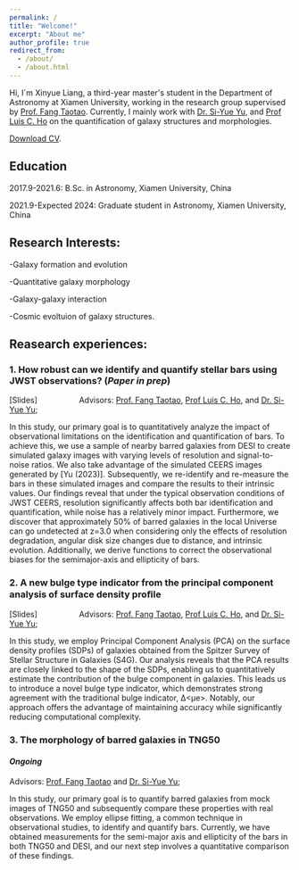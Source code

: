 ```yaml
---
permalink: /
title: "Welcome!"
excerpt: "About me"
author_profile: true
redirect_from: 
  - /about/
  - /about.html
---
```





Hi, I`m Xinyue Liang, a third-year master's student in the Department of Astronomy at Xiamen University, working in the research group supervised by [Prof. Fang Taotao](https://cpst.xmu.edu.cn/eng/info/1203/1212.htm). Currently, I mainly work with [Dr. Si-Yue Yu](https://siyue.github.io/home/), and [Prof Luis C. Ho](http://kavli.pku.edu.cn/~lho/) on the quantification of galaxy structures and morphologies.

[Download CV](../assets/CV_resume.pdf).

## Education
2017.9-2021.6: B.Sc. in Astronomy, Xiamen University, China 

2021.9-Expected 2024: Graduate student in Astronomy, Xiamen University, China

## Research Interests:
-Galaxy formation and evolution 

-Quantitative galaxy morphology 

-Galaxy-galaxy interaction

-Cosmic evoltuion of galaxy structures.


## Reasearch experiences:
### 1. How robust can we identify and quantify stellar bars using JWST observations? (*Paper in prep*)

[Slides] &nbsp;&nbsp;&nbsp;&nbsp;&nbsp;&nbsp;&nbsp;&nbsp;&nbsp;&nbsp;&nbsp;&nbsp;&nbsp;&nbsp;&nbsp; &nbsp;
Advisors: [Prof. Fang Taotao](https://cpst.xmu.edu.cn/eng/info/1203/1212.htm), [Prof Luis C. Ho](http://kavli.pku.edu.cn/~lho/), and [Dr. Si-Yue Yu](https://siyue.github.io/home/); 


In this study, our primary goal is to quantitatively analyze the impact of observational limitations on the identification and quantification of bars. To achieve this, we use a sample of nearby barred galaxies from DESI to create simulated galaxy images with varying levels of resolution and signal-to-noise ratios. We also take advantage of the simulated CEERS images generated by [Yu (2023)]. Subsequently, we re-identify and re-measure the bars in these simulated images and compare the results to their intrinsic values. Our findings reveal that under the typical observation conditions of JWST CEERS, resolution significantly affects both bar identification and quantification, while noise has a relatively minor impact. Furthermore, we discover that approximately 50% of barred galaxies in the local Universe can go undetected at z=3.0 when considering only the effects of resolution degradation, angular disk size changes due to distance, and intrinsic evolution. Additionally, we derive functions to correct the observational biases for the semimajor-axis and ellipticity of bars.

### 2. A new bulge type indicator from the principal component analysis of surface density proﬁle 

[Slides] &nbsp;&nbsp;&nbsp;&nbsp;&nbsp;&nbsp;&nbsp;&nbsp;&nbsp;&nbsp;&nbsp;&nbsp;&nbsp;&nbsp;&nbsp; &nbsp;
Advisors: [Prof. Fang Taotao](https://cpst.xmu.edu.cn/eng/info/1203/1212.htm), [Prof Luis C. Ho](http://kavli.pku.edu.cn/~lho/), and [Dr. Si-Yue Yu](https://siyue.github.io/home/); 

In this study, we employ Principal Component Analysis (PCA) on the surface density profiles (SDPs) of galaxies obtained from the Spitzer Survey of Stellar Structure in Galaxies (S4G). Our analysis reveals that the PCA results are closely linked to the shape of the SDPs, enabling us to quantitatively estimate the contribution of the bulge component in galaxies. This leads us to introduce a novel bulge type indicator, which demonstrates strong agreement with the traditional bulge indicator, ∆<µe>. Notably, our approach offers the advantage of maintaining accuracy while significantly reducing computational complexity.


### 3. The morphology of barred galaxies in TNG50 

#### *Ongoing* &nbsp;&nbsp;&nbsp;&nbsp;&nbsp;&nbsp;&nbsp;&nbsp;&nbsp;&nbsp;&nbsp;&nbsp;&nbsp;&nbsp;&nbsp; &nbsp;    


Advisors: [Prof. Fang Taotao](https://cpst.xmu.edu.cn/eng/info/1203/1212.htm) and [Dr. Si-Yue Yu](https://siyue.github.io/home/); 

In this study, our primary goal is to quantify barred galaxies from mock images of TNG50 and subsequently compare these properties with real observations. We employ ellipse fitting, a common technique in observational studies, to identify and quantify bars. Currently, we have obtained measurements for the semi-major axis and ellipticity of the bars in both TNG50 and DESI, and our next step involves a quantitative comparison of these findings.
